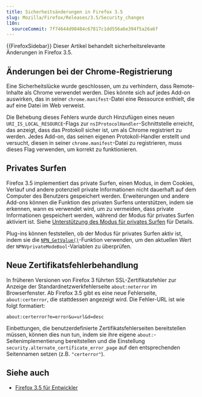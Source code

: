```yaml
---
title: Sicherheitsänderungen in Firefox 3.5
slug: Mozilla/Firefox/Releases/3.5/Security_changes
l10n:
  sourceCommit: 7f74644d98484c67817c1dd556a6e394f5a26a6f
---
```


{{FirefoxSidebar}}
Dieser Artikel behandelt sicherheitsrelevante Änderungen in Firefox 3.5.

## Änderungen bei der Chrome-Registrierung

Eine Sicherheitslücke wurde geschlossen, um zu verhindern, dass Remote-Inhalte als Chrome verwendet werden. Dies könnte sich auf jedes Add-on auswirken, das in seiner `chrome.manifest`-Datei eine Ressource enthielt, die auf eine Datei im Web verweist.

Die Behebung dieses Fehlers wurde durch Hinzufügen eines neuen `URI_IS_LOCAL_RESOURCE`-Flags zur `nsIProtocolHandler`-Schnittstelle erreicht, das anzeigt, dass das Protokoll sicher ist, um als Chrome registriert zu werden. Jedes Add-on, das seinen eigenen Protokoll-Handler erstellt und versucht, diesen in seiner `chrome.manifest`-Datei zu registrieren, muss dieses Flag verwenden, um korrekt zu funktionieren.

## Privates Surfen

Firefox 3.5 implementiert das private Surfen, einen Modus, in dem Cookies, Verlauf und andere potenziell private Informationen nicht dauerhaft auf dem Computer des Benutzers gespeichert werden. Erweiterungen und andere Add-ons können die Funktion des privaten Surfens unterstützen, indem sie erkennen, wann es verwendet wird, um zu vermeiden, dass private Informationen gespeichert werden, während der Modus für privates Surfen aktiviert ist. Siehe [Unterstützung des Modus für privates Surfen](/en-US/Supporting_private_browsing_mode) für Details.

Plug-ins können feststellen, ob der Modus für privates Surfen aktiv ist, indem sie die [`NPN_GetValue()`](/de/docs/NPN_GetValue)-Funktion verwenden, um den aktuellen Wert der `NPNVprivateModeBool`-Variablen zu überprüfen.

## Neue Zertifikatsfehlerbehandlung

In früheren Versionen von Firefox 3 führten SSL-Zertifikatsfehler zur Anzeige der Standardnetzwerkfehlerseite `about:neterror` im Browserfenster. Ab Firefox 3.5 gibt es eine neue Fehlerseite, `about:certerror`, die stattdessen angezeigt wird. Die Fehler-URL ist wie folgt formatiert:

`about:certerror?e=error&u=url&d=desc`

Einbettungen, die benutzerdefinierte Zertifikatsfehlerseiten bereitstellen müssen, können dies nun tun, indem sie ihre eigene `about:`-Seitenimplementierung bereitstellen und die Einstellung `security.alternate_certificate_error_page` auf den entsprechenden Seitennamen setzen (z.B. `"certerror"`).

## Siehe auch

- [Firefox 3.5 für Entwickler](/en-US/Firefox%203.5%20for%20developers)
